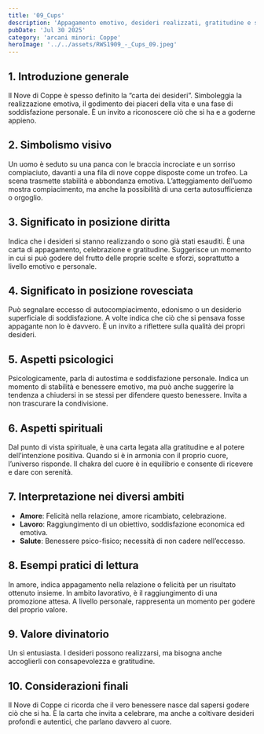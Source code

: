 ```yaml
---
title: '09_Cups'
description: 'Appagamento emotivo, desideri realizzati, gratitudine e soddisfazione personale'
pubDate: 'Jul 30 2025'
category: 'arcani minori: Coppe'
heroImage: '../../assets/RWS1909_-_Cups_09.jpeg'
---
```


## 1. Introduzione generale

Il Nove di Coppe è spesso definito la “carta dei desideri”. Simboleggia la realizzazione emotiva, il godimento dei piaceri della vita e una fase di soddisfazione personale. È un invito a riconoscere ciò che si ha e a goderne appieno.

## 2. Simbolismo visivo

Un uomo è seduto su una panca con le braccia incrociate e un sorriso compiaciuto, davanti a una fila di nove coppe disposte come un trofeo. La scena trasmette stabilità e abbondanza emotiva. L’atteggiamento dell’uomo mostra compiacimento, ma anche la possibilità di una certa autosufficienza o orgoglio.

## 3. Significato in posizione diritta

Indica che i desideri si stanno realizzando o sono già stati esauditi. È una carta di appagamento, celebrazione e gratitudine. Suggerisce un momento in cui si può godere del frutto delle proprie scelte e sforzi, soprattutto a livello emotivo e personale.

## 4. Significato in posizione rovesciata

Può segnalare eccesso di autocompiacimento, edonismo o un desiderio superficiale di soddisfazione. A volte indica che ciò che si pensava fosse appagante non lo è davvero. È un invito a riflettere sulla qualità dei propri desideri.

## 5. Aspetti psicologici

Psicologicamente, parla di autostima e soddisfazione personale. Indica un momento di stabilità e benessere emotivo, ma può anche suggerire la tendenza a chiudersi in se stessi per difendere questo benessere. Invita a non trascurare la condivisione.

## 6. Aspetti spirituali

Dal punto di vista spirituale, è una carta legata alla gratitudine e al potere dell’intenzione positiva. Quando si è in armonia con il proprio cuore, l’universo risponde. Il chakra del cuore è in equilibrio e consente di ricevere e dare con serenità.

## 7. Interpretazione nei diversi ambiti

- **Amore**: Felicità nella relazione, amore ricambiato, celebrazione.
- **Lavoro**: Raggiungimento di un obiettivo, soddisfazione economica ed emotiva.
- **Salute**: Benessere psico-fisico; necessità di non cadere nell’eccesso.

## 8. Esempi pratici di lettura

In amore, indica appagamento nella relazione o felicità per un risultato ottenuto insieme. In ambito lavorativo, è il raggiungimento di una promozione attesa. A livello personale, rappresenta un momento per godere del proprio valore.

## 9. Valore divinatorio

Un sì entusiasta. I desideri possono realizzarsi, ma bisogna anche accoglierli con consapevolezza e gratitudine.

## 10. Considerazioni finali

Il Nove di Coppe ci ricorda che il vero benessere nasce dal sapersi godere ciò che si ha. È la carta che invita a celebrare, ma anche a coltivare desideri profondi e autentici, che parlano davvero al cuore.
